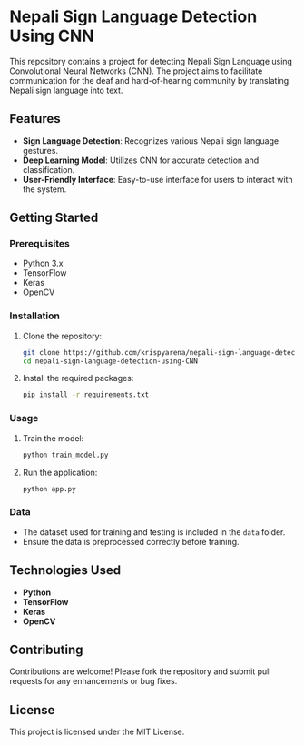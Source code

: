 # Nepali Sign Language Detection Using CNN

This repository contains a project for detecting Nepali Sign Language using Convolutional Neural Networks (CNN). The project aims to facilitate communication for the deaf and hard-of-hearing community by translating Nepali sign language into text.

## Features

- **Sign Language Detection**: Recognizes various Nepali sign language gestures.
- **Deep Learning Model**: Utilizes CNN for accurate detection and classification.
- **User-Friendly Interface**: Easy-to-use interface for users to interact with the system.

## Getting Started

### Prerequisites

- Python 3.x
- TensorFlow
- Keras
- OpenCV

### Installation

1. Clone the repository:
    ```bash
    git clone https://github.com/krispyarena/nepali-sign-language-detection-using-CNN.git
    cd nepali-sign-language-detection-using-CNN
    ```

2. Install the required packages:
    ```bash
    pip install -r requirements.txt
    ```

### Usage

1. Train the model:
    ```bash
    python train_model.py
    ```

2. Run the application:
    ```bash
    python app.py
    ```

### Data

- The dataset used for training and testing is included in the `data` folder.
- Ensure the data is preprocessed correctly before training.

## Technologies Used

- **Python**
- **TensorFlow**
- **Keras**
- **OpenCV**

## Contributing

Contributions are welcome! Please fork the repository and submit pull requests for any enhancements or bug fixes.

## License

This project is licensed under the MIT License.
